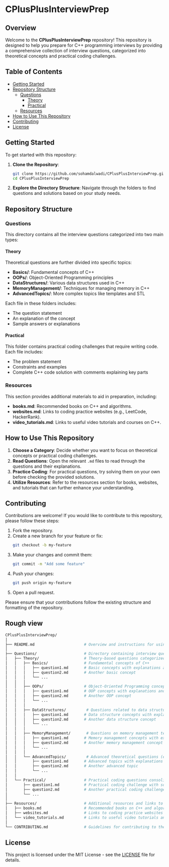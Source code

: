 # CPlusPlusInterviewPrep

## Overview
Welcome to the **CPlusPlusInterviewPrep** repository! This repository is designed to help you prepare for C++ programming interviews by providing a comprehensive collection of interview questions, categorized into theoretical concepts and practical coding challenges. 

## Table of Contents
- [Getting Started](#getting-started)
- [Repository Structure](#repository-structure)
  - [Questions](#questions)
    - [Theory](#theory)
    - [Practical](#practical)
  - [Resources](#resources)
- [How to Use This Repository](#how-to-use-this-repository)
- [Contributing](#contributing)
- [License](#license)

## Getting Started
To get started with this repository:
1. **Clone the Repository**:
   ```bash
   git clone https://github.com/sohamdalwadi/CPlusPlusInterviewPrep.git
   cd CPlusPlusInterviewPrep
   ```

2. **Explore the Directory Structure**: Navigate through the folders to find questions and solutions based on your study needs.

## Repository Structure

### Questions
This directory contains all the interview questions categorized into two main types:

#### Theory
Theoretical questions are further divided into specific topics:
- **Basics/**: Fundamental concepts of C++
- **OOPs/**: Object-Oriented Programming principles
- **DataStructures/**: Various data structures used in C++
- **MemoryManagement/**: Techniques for managing memory in C++
- **AdvancedTopics/**: More complex topics like templates and STL

Each file in these folders includes:
- The question statement
- An explanation of the concept
- Sample answers or explanations

#### Practical
This folder contains practical coding challenges that require writing code. Each file includes:
- The problem statement
- Constraints and examples
- Complete C++ code solution with comments explaining key parts

### Resources
This section provides additional materials to aid in preparation, including:
- **books.md**: Recommended books on C++ and algorithms.
- **websites.md**: Links to coding practice websites (e.g., LeetCode, HackerRank).
- **video_tutorials.md**: Links to useful video tutorials and courses on C++.

## How to Use This Repository
1. **Choose a Category**: Decide whether you want to focus on theoretical concepts or practical coding challenges.
2. **Read Questions**: Open the relevant `.md` files to read through the questions and their explanations.
3. **Practice Coding**: For practical questions, try solving them on your own before checking the provided solutions.
4. **Utilize Resources**: Refer to the resources section for books, websites, and tutorials that can further enhance your understanding.

## Contributing
Contributions are welcome! If you would like to contribute to this repository, please follow these steps:
1. Fork the repository.
2. Create a new branch for your feature or fix:
   ```bash
   git checkout -b my-feature
   ```
3. Make your changes and commit them:
   ```bash
   git commit -m "Add some feature"
   ```
4. Push your changes:
   ```bash
   git push origin my-feature
   ```
5. Open a pull request.

Please ensure that your contributions follow the existing structure and formatting of the repository.

## Rough view

```bash
CPlusPlusInterviewPrep/
│
├── README.md                      # Overview and instructions for using the repository
│
├── Questions/                     # Directory containing interview questions
│   ├── Theory/                    # Theory-based questions categorized further
│   │   ├── Basics/                # Fundamental concepts of C++
│   │   │   ├── question1.md       # Basic concepts with explanations and answers
│   │   │   ├── question2.md       # Another basic concept
│   │   │   └── ...
│   │   │
│   │   ├── OOPs/                  # Object-Oriented Programming concepts
│   │   │   ├── question1.md       # OOP concepts with explanations and examples
│   │   │   ├── question2.md       # Another OOP concept
│   │   │   └── ...
│   │   │
│   │   ├── DataStructures/         # Questions related to data structures in C++
│   │   │   ├── question1.md       # Data structure concepts with explanations and answers
│   │   │   ├── question2.md       # Another data structure concept
│   │   │   └── ...
│   │   │
│   │   ├── MemoryManagement/       # Questions on memory management techniques
│   │   │   ├── question1.md       # Memory management concepts with explanations and examples
│   │   │   ├── question2.md       # Another memory management concept
│   │   │   └── ...
│   │   │
│   │   └── AdvancedTopics/         # Advanced theoretical questions (e.g., templates, STL)
│   │       ├── question1.md       # Advanced topics with explanations and examples
│   │       ├── question2.md       # Another advanced topic
│   │       └── ...
│   │   
│   └── Practical/                 # Practical coding questions consolidated into single files
│       ├── question1.md           # Practical coding challenge with solution
│       ├── question2.md           # Another practical coding challenge with solution
│       └── ...
│
├── Resources/                     # Additional resources and links to help with preparation 
│   ├── books.md                   # Recommended books on C++ and algorithms 
│   ├── websites.md                # Links to coding practice websites (e.g., LeetCode, HackerRank)
│   └── video_tutorials.md         # Links to useful video tutorials and courses on C++
│
└── CONTRIBUTING.md                # Guidelines for contributing to the repository 
```

## License
This project is licensed under the MIT License - see the [LICENSE](LICENSE) file for details.
